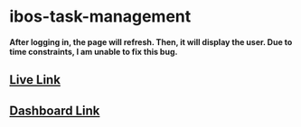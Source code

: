 # ibos-task-management
#### After logging in, the page will refresh. Then, it will display the user. Due to time constraints, I am unable to fix this bug.
## [Live Link](https://ibostaskmanagement.netlify.app/)
## [Dashboard Link](https://ibostaskmanagement.netlify.app/dashboard)

